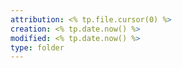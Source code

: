 ```yaml
---
attribution: <% tp.file.cursor(0) %>
creation: <% tp.date.now() %>
modified: <% tp.date.now() %>
type: folder
---
```


